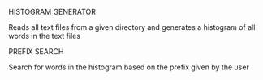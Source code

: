 HISTOGRAM GENERATOR

Reads all text files from a given directory and generates a histogram of all words in the text files

PREFIX SEARCH

Search for words in the histogram based on the prefix given by the user
